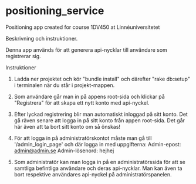 # positioning_service
Positioning app created for course 1DV450 at Linnéuniversitetet

Beskrivning och instruktioner.

Denna app används för att generera api-nycklar till användare som registrerar sig.

Instruktioner

1. Ladda ner projektet och kör "bundle install" och därefter "rake db:setup" i terminalen när du står i projekt-mappen.

2. Som användare går man in på appens root-sida och klickar på "Registrera" för att skapa ett nytt konto med api-nyckel.

3. Efter lyckad registrering blir man automatiskt inloggad på sitt konto. Det gå räven senare att logga in på sitt konto från appen root-sida. Det går här även att ta bort sitt konto om så önskas!


4. För att logga in på administratörskontot måste man gå till '/admin_login_page' och där logga in med uppgifterna:
  Admin-epost: admin@admin.se
  Admin-lösenord: hejhej

5. Som administratör kan man logga in på en administratörssida för att se samtliga befintliga användare och deras api-nycklar. Man kan även ta bort respektive användares api-nyckel på administratörspanelen.


